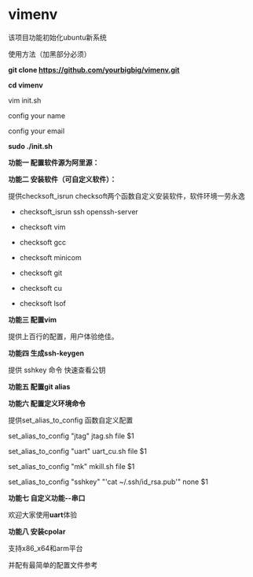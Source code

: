 # vimenv

该项目功能初始化ubuntu新系统

使用方法（加黑部分必须）

**git clone  https://github.com/yourbigbig/vimenv.git**

**cd vimenv**

vim init.sh

config your name 

config your email

**sudo ./init.sh**



**功能一 配置软件源为阿里源：**
    
**功能二 安装软件（可自定义软件）：**

提供checksoft_isrun checksoft两个函数自定义安装软件，软件环境一劳永逸

- checksoft_isrun ssh openssh-server

- checksoft vim

- checksoft gcc

- checksoft minicom

- checksoft git

- checksoft cu

- checksoft lsof


**功能三 配置vim**

提供上百行的配置，用户体验绝佳。

**功能四 生成ssh-keygen**

提供 sshkey 命令 快速查看公钥


**功能五 配置git alias**

**功能六 配置定义环境命令**

提供set_alias_to_config 函数自定义配置

set_alias_to_config "jtag"  jtag.sh file $1

set_alias_to_config "uart"  uart_cu.sh file $1

set_alias_to_config "mk"  mkill.sh file $1

set_alias_to_config "sshkey" "'cat ~/.ssh/id_rsa.pub'" none $1

**功能七 自定义功能--串口**

欢迎大家使用**uart**体验

**功能八 安装cpolar**

支持x86_x64和arm平台

并配有最简单的配置文件参考

